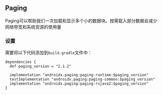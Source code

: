 ## Paging

Paging可以帮助我们一次加载和显示多个小的数据块。按需载入部分数据会减少网络带宽和系统资源的使用量



### 设置

需要将以下代码添加到`build.gradle`文件中：

```
dependencies {
  def paging_version = "2.1.2"

  implementation "androidx.paging:paging-runtime:$paging_version"
  testImplementation "androidx.paging:paging-common:$paging_version"
  implementation "androidx.paging:paging-rxjava2:$paging_version"
}
```



